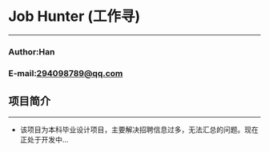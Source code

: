 # Job Hunter (工作寻)
----

### Author:Han

### E-mail:294098789@qq.com

## 项目简介
----

* 该项目为本科毕业设计项目，主要解决招聘信息过多，无法汇总的问题。现在正处于开发中...
